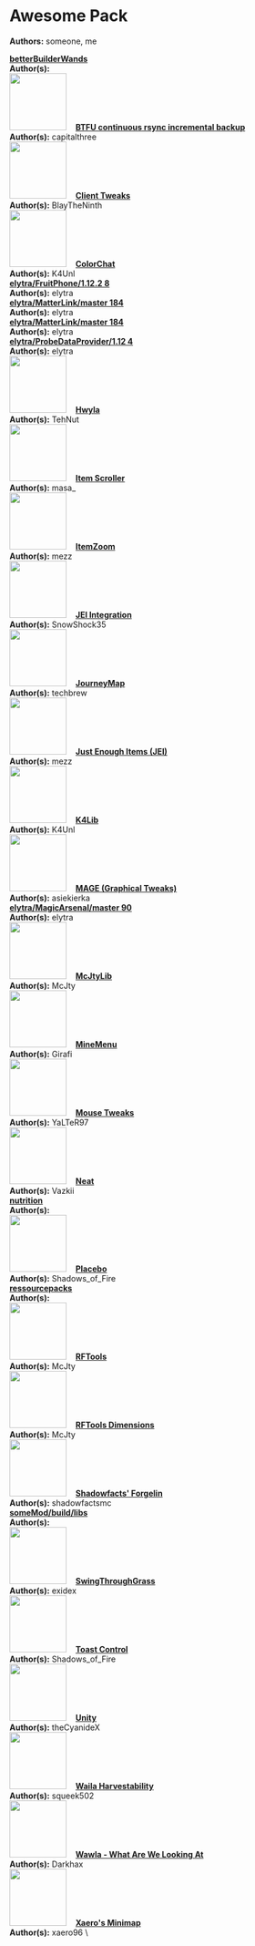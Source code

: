 # Awesome Pack
**Authors:** someone, me

[**betterBuilderWands**]()  \
**Author(s):** 
  \
<img src="https://media.forgecdn.net/avatars/thumbnails/42/751/256/256/636012888587953941.png" width=100 style="margin:0;margin-right:16px">[**BTFU continuous rsync incremental backup**](https://minecraft.curseforge.com/projects/btfu-continuous-rsync-incremental-backup)  \
**Author(s):** capitalthree
  \
<img src="https://media.forgecdn.net/avatars/thumbnails/51/380/256/256/636103071604162274.png" width=100 style="margin:0;margin-right:16px">[**Client Tweaks**](https://minecraft.curseforge.com/projects/client-tweaks)  \
**Author(s):** BlayTheNinth
  \
<img src="https://media.forgecdn.net/avatars/thumbnails/7/357/256/256/635380997179286615.png" width=100 style="margin:0;margin-right:16px">[**ColorChat**](https://minecraft.curseforge.com/projects/colorchat)  \
**Author(s):** K4Unl
  \
[**elytra/FruitPhone/1.12.2 8**](https://ci.elytradev.com/job/elytra/job/FruitPhone/job/1.12.2)  \
**Author(s):** elytra
  \
[**elytra/MatterLink/master 184**](https://ci.elytradev.com/job/elytra/job/MatterLink/job/master)  \
**Author(s):** elytra
  \
[**elytra/MatterLink/master 184**](https://ci.elytradev.com/job/elytra/job/MatterLink/job/master)  \
**Author(s):** elytra
  \
[**elytra/ProbeDataProvider/1.12 4**](https://ci.elytradev.com/job/elytra/job/ProbeDataProvider/job/1.12)  \
**Author(s):** elytra
  \
<img src="https://media.forgecdn.net/avatars/thumbnails/63/499/256/256/636143286314870563.gif" width=100 style="margin:0;margin-right:16px">[**Hwyla**](https://minecraft.curseforge.com/projects/hwyla)  \
**Author(s):** TehNut
  \
<img src="https://media.forgecdn.net/avatars/thumbnails/34/849/256/256/635915728962120488.jpeg" width=100 style="margin:0;margin-right:16px">[**Item Scroller**](https://minecraft.curseforge.com/projects/item-scroller)  \
**Author(s):** masa_
  \
<img src="https://media.forgecdn.net/avatars/thumbnails/90/216/256/256/636237301837296940.png" width=100 style="margin:0;margin-right:16px">[**ItemZoom**](https://minecraft.curseforge.com/projects/itemzoom)  \
**Author(s):** mezz
  \
<img src="https://media.forgecdn.net/avatars/thumbnails/106/916/256/256/636362572840734804.png" width=100 style="margin:0;margin-right:16px">[**JEI Integration**](https://minecraft.curseforge.com/projects/jei-integration)  \
**Author(s):** SnowShock35
  \
<img src="https://media.forgecdn.net/avatars/thumbnails/9/144/256/256/635421614078544069.png" width=100 style="margin:0;margin-right:16px">[**JourneyMap**](https://minecraft.curseforge.com/projects/journeymap)  \
**Author(s):** techbrew
  \
<img src="https://media.forgecdn.net/avatars/thumbnails/29/69/256/256/635838945588716414.jpeg" width=100 style="margin:0;margin-right:16px">[**Just Enough Items (JEI)**](https://minecraft.curseforge.com/projects/jei)  \
**Author(s):** mezz
  \
<img src="https://media.forgecdn.net/avatars/thumbnails/11/243/256/256/635484561482739996.png" width=100 style="margin:0;margin-right:16px">[**K4Lib**](https://minecraft.curseforge.com/projects/k4lib)  \
**Author(s):** K4Unl
  \
<img src="https://media.forgecdn.net/avatars/thumbnails/141/587/256/256/636543117595659382.png" width=100 style="margin:0;margin-right:16px">[**MAGE (Graphical Tweaks)**](https://minecraft.curseforge.com/projects/mage)  \
**Author(s):** asiekierka
  \
[**elytra/MagicArsenal/master 90**](https://ci.elytradev.com/job/elytra/job/MagicArsenal/job/master)  \
**Author(s):** elytra
  \
<img src="https://media.forgecdn.net/avatars/thumbnails/21/825/256/256/635733177880067480.png" width=100 style="margin:0;margin-right:16px">[**McJtyLib**](https://minecraft.curseforge.com/projects/mcjtylib)  \
**Author(s):** McJty
  \
<img src="https://media.forgecdn.net/avatars/thumbnails/8/675/256/256/635409783199074139.png" width=100 style="margin:0;margin-right:16px">[**MineMenu**](https://minecraft.curseforge.com/projects/minemenu)  \
**Author(s):** Girafi
  \
<img src="https://media.forgecdn.net/avatars/thumbnails/5/810/256/256/635351434144199284.png" width=100 style="margin:0;margin-right:16px">[**Mouse Tweaks**](https://minecraft.curseforge.com/projects/mouse-tweaks)  \
**Author(s):** YaLTeR97
  \
<img src="https://media.forgecdn.net/avatars/thumbnails/29/326/256/256/635843253254829591.png" width=100 style="margin:0;margin-right:16px">[**Neat**](https://minecraft.curseforge.com/projects/neat)  \
**Author(s):** Vazkii
  \
[**nutrition**]()  \
**Author(s):** 
  \
<img src="https://media.forgecdn.net/avatars/thumbnails/134/260/256/256/636490526725752670.png" width=100 style="margin:0;margin-right:16px">[**Placebo**](https://minecraft.curseforge.com/projects/placebo)  \
**Author(s):** Shadows_of_Fire
  \
[**ressourcepacks**]()  \
**Author(s):** 
  \
<img src="https://media.forgecdn.net/avatars/thumbnails/22/510/256/256/635743559787349935.png" width=100 style="margin:0;margin-right:16px">[**RFTools**](https://minecraft.curseforge.com/projects/rftools)  \
**Author(s):** McJty
  \
<img src="https://media.forgecdn.net/avatars/thumbnails/32/918/256/256/635887877634437341.png" width=100 style="margin:0;margin-right:16px">[**RFTools Dimensions**](https://minecraft.curseforge.com/projects/rftools-dimensions)  \
**Author(s):** McJty
  \
<img src="https://media.forgecdn.net/avatars/thumbnails/46/962/256/256/636060966562741227.png" width=100 style="margin:0;margin-right:16px">[**Shadowfacts' Forgelin**](https://minecraft.curseforge.com/projects/shadowfacts-forgelin)  \
**Author(s):** shadowfactsmc
  \
[**someMod/build/libs**]()  \
**Author(s):** 
  \
<img src="https://media.forgecdn.net/avatars/thumbnails/94/141/256/256/636268033318837550.png" width=100 style="margin:0;margin-right:16px">[**SwingThroughGrass**](https://minecraft.curseforge.com/projects/swingthroughgrass)  \
**Author(s):** exidex
  \
<img src="https://media.forgecdn.net/avatars/thumbnails/105/330/256/256/636352185216944005.png" width=100 style="margin:0;margin-right:16px">[**Toast Control**](https://minecraft.curseforge.com/projects/toast-control)  \
**Author(s):** Shadows_of_Fire
  \
<img src="https://media.forgecdn.net/avatars/thumbnails/100/812/256/256/636317771648112274.jpeg" width=100 style="margin:0;margin-right:16px">[**Unity**](https://minecraft.curseforge.com/projects/unity)  \
**Author(s):** theCyanideX
  \
<img src="https://media.forgecdn.net/avatars/thumbnails/6/741/256/256/635367541803914396.png" width=100 style="margin:0;margin-right:16px">[**Waila Harvestability**](https://minecraft.curseforge.com/projects/waila-harvestability)  \
**Author(s):** squeek502
  \
<img src="https://media.forgecdn.net/avatars/thumbnails/11/204/256/256/635483047149673159.png" width=100 style="margin:0;margin-right:16px">[**Wawla - What Are We Looking At**](https://minecraft.curseforge.com/projects/wawla-what-are-we-looking-at)  \
**Author(s):** Darkhax
  \
<img src="https://media.forgecdn.net/avatars/thumbnails/92/854/256/256/636258666554688823.png" width=100 style="margin:0;margin-right:16px">[**Xaero's Minimap**](https://minecraft.curseforge.com/projects/xaeros-minimap)  \
**Author(s):** xaero96
  \
